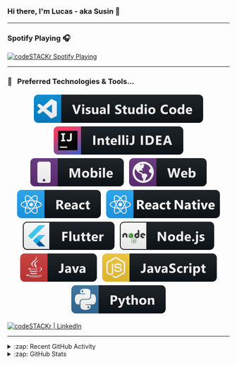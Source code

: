 ### Hi there, I'm Lucas - aka Susin 👋



*************

### Spotify Playing 🎧

[<img src="https://now-playing-codestackr.vercel.app/api/spotify-playing" alt="codeSTACKr Spotify Playing" width="350" />](https://open.spotify.com/user/swyqyimdc12jajde4vpwd2x1b)


*************


### 🔧 &nbsp; Preferred Technologies & Tools...
<p align="center">

  <!-- For more icons https://github.com/MikeCodesDotNET/ColoredBadges -->
  
  <img src="https://github.com/LucasSusin/LucasSusin/blob/master/assets/svg/tools/visualstudio_code.svg" alt="vscode" style="vertical-align:top; margin:4px">
  <img src="https://github.com/LucasSusin/LucasSusin/blob/master/assets/svg/tools/jetbrains_intellij.svg" alt="intellij" style="vertical-align:top; margin:4px">
  <img src="https://github.com/LucasSusin/LucasSusin/blob/master/assets/svg/misc/mobile.svg" alt="mobile" style="vertical-align:top; margin:4px">
  <img src="https://github.com/LucasSusin/LucasSusin/blob/master/assets/svg/misc/web.svg" alt="web" style="vertical-align:top; margin:4px">
  <img src="https://github.com/LucasSusin/LucasSusin/blob/master/assets/svg/frameworks/react.svg" alt="react" style="vertical-align:top; margin:4px">
  <img src="https://github.com/LucasSusin/LucasSusin/blob/master/assets/svg/frameworks/reactnative.svg" alt="reactnative" style="vertical-align:top; margin:4px">
  <img src="https://github.com/LucasSusin/LucasSusin/blob/master/assets/svg/frameworks/flutter.svg" alt="flutter" style="vertical-align:top; margin:4px">
  <img src="https://github.com/LucasSusin/LucasSusin/blob/master/assets/svg/frameworks/nodejs.svg" alt="nodejs" style="vertical-align:top; margin:4px">
  <img src="https://github.com/LucasSusin/LucasSusin/blob/master/assets/svg/languages/java.svg" alt="java" style="vertical-align:top; margin:4px">
  <img src="https://github.com/LucasSusin/LucasSusin/blob/master/assets/svg/languages/js.svg" alt="js" style="vertical-align:top; margin:4px">
  <img src="https://github.com/LucasSusin/LucasSusin/blob/master/assets/svg/languages/python.svg" alt="python" style="vertical-align:top; margin:4px">
  
</p>


<!-- Social Media links -->

[<img align="center" alt="codeSTACKr | LinkedIn" width="22px" src="https://cdn.jsdelivr.net/npm/simple-icons@v3/icons/linkedin.svg" />][linkedin]


*************


<!-- GitHub Stats -->

<details>
  <summary>:zap: Recent GitHub Activity</summary>
<!--START_SECTION:activity-->





<!--END_SECTION:activity-->
</details>

<details>
  <summary>:zap: GitHub Stats</summary>

  <img align="left" alt="Lucas" src="https://github-readme-stats-rouge-eight.vercel.app/api?username=LucasSusin&count_private=true&show_icons=true&theme=tokyonight&hide_border=true" />
  
  <a href="https://github.com/LucasSusin/LucasSusin">
  <img align="center" src="https://github-readme-stats.vercel.app/api/top-langs/?username=LucasSusin&layout=compact&theme=tokyonight" alt="Lucas' stats" /> 
</a>

</details>

[linkedin]: https://linkedin.com/in/codeSTACKr
